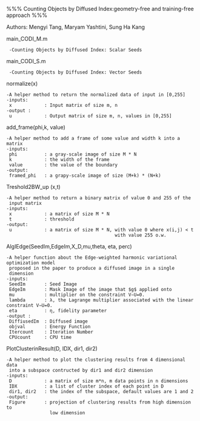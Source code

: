 %%% Counting Objects by Diffused Index:geometry-free and training-free approach %%%

Authors: Mengyi Tang, Maryam Yashtini, Sung Ha Kang

main_CODI_M.m    

     -Counting Objects by Diffused Index: Scalar Seeds


main_CODI_S.m    

     -Counting Objects by Diffused Index: Vector Seeds


normalize(x)

    -A helper method to return the normalized data of input in [0,255]
    -inputs:
     x            : Input matrix of size m, n
    -output :
     u            : Output matrix of size m, n, values in [0,255]


add_frame(phi,k, value)

    -A helper method to add a frame of some value and width k into a matrix
    -inputs:
     phi          : a gray-scale image of size M * N
     k            : the width of the frame
     value        : the value of the boundary
    -output:
     framed_phi   : a grapy-scale image of size (M+k) * (N+k)


Treshold2BW_up (x,t)

    -A helper method to return a binary matrix of value 0 and 255 of the
     input matrix
    -inputs:
     x            : a matrix of size M * N
     t            : threshold
    -output:
     u            : a matrix of size M * N, with value 0 where x(i,j) < t
                                            with value 255 o.w.



AlgIEdge(SeedIm,EdgeIm,X_D,mu,theta, eta, perc)

    -A helper function about the Edge-weighted harmonic variational optimization model
     proposed in the paper to produce a diffused image in a single
     dimension
    -inputs:
     SeedIm       : Seed Image
     EdgeIm       : Mask Image of the image that $g$ applied onto
     mu           : multiplier on the constraint V−U=0.
     lambda       : λ, the Lagrange multiplier associated with the linear constraint V−U=0.
     eta          : η, fidelity parameter
    -output :
     DiffiusedIm  : Diffused image
     objval       : Energy Function
     Itercount    : Iteration Number
     CPUcount     : CPU time



PlotClusterinResult(D, IDX, dir1, dir2)

    -A helper method to plot the clustering results from 4 dimensional data
     into a subspace contructed by dir1 and dir2 dimension
    -inputs:
     D            : a matrix of size m*n, m data points in n dimensions
     IDX          : a list of cluster index of each point in D
     dir1, dir2   : the index of the subspace, default values are 1 and 2
    -output:
     Figure       : projection of clustering results from high dimension to
                    low dimension
